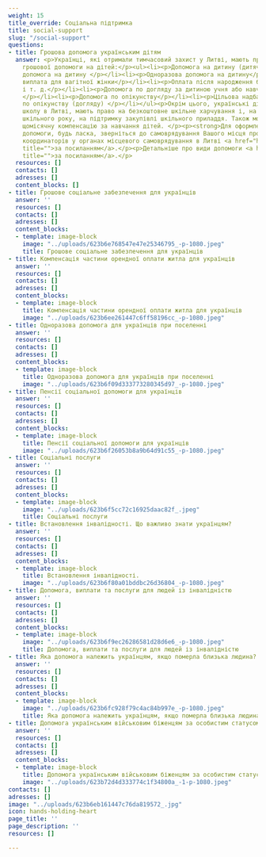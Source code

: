```yaml
---
weight: 15
title_override: Соціальна підтримка
title: social-support
slug: "/social-support"
questions:
- title: Грошова допомога українським дітям
  answer: <p>Українці, які отримали тимчасовий захист у Литві, мають право на отримання
    грошової допомоги на дітей:</p><ul><li><p>Допомога на дитину (дитячі гроші) </p></li><li><p>Додаткова
    допомога на дитину </p></li><li><p>Одноразова допомога на дитину</p></li><li><p>Одноразова
    виплата для вагітної жінки</p></li><li><p>Оплата після народження близнюків, трійнят
    і т. д.</p></li><li><p>Допомога по догляду за дитиною учня або навчальної особи
    </p></li><li><p>Допомога по опікунству</p></li><li><p>Цільова надбавка до допомоги
    по опікунству (догляду) </p></li></ul><p>Окрім цього, українські діти, які відвідують
    школу в Литві, мають право на безкоштовне шкільне харчування і, на початку нового
    шкільного року, на підтримку закупівлі шкільного приладдя. Також можна отримувати
    щомісячну компенсацію за навчання дітей. </p><p><strong>Для оформлення грошової
    допомоги, будь ласка, зверніться до самоврядування Вашого місця проживання. </strong></p><p>Контакти
    координаторів у органах місцевого самоврядування в Литві <a href="https://migracija.lrv.lt/uploads/migracija/documents/files/%D0%9A%D0%BE%D0%BD%D1%82%D0%B0%D0%BA%D1%82%D0%B8%20%D0%BA%D0%BE%D0%BE%D1%80%D0%B4%D0%B8%D0%BD%D0%B0%D1%82%D0%BE%D1%80%D1%96%D0%B2%20%D1%83%20%D1%81%D0%B0%D0%BC%D0%BE%D0%B2%D1%80%D1%8F%D0%B4%D1%83%D0%B2%D0%B0%D0%BD%D0%BD%D1%8F%D1%85%20(pat).pdf"
    title="">за посиланням</a>.</p><p>Детальніше про види допомоги <a href="https://migracija.lrv.lt/lt/naudinga-informacija/ukraina-ukrayina-ukraina-ukraine/informatsiia-dlia-gromadian-ukrayini/sotsialna-pidtrimka#:~:text=%D0%A9%D0%BE%20%D0%BD%D0%B0%D0%BB%D0%B5%D0%B6%D0%B8%D1%82%D1%8C%20%D1%83%D0%BA%D1%80%D0%B0%D1%97%D0%BD%D1%81%D1%8C%D0%BA%D0%B8%D0%BC%20%D0%B4%D1%96%D1%82%D1%8F%D0%BC%3F"
    title="">за посиланням</a>.</p>
  resources: []
  contacts: []
  adresses: []
  content_blocks: []
- title: Грошове соціальне забезпечення для українців
  answer: ''
  resources: []
  contacts: []
  adresses: []
  content_blocks:
  - template: image-block
    image: "../uploads/623b6e768547e47e25346795_-p-1080.jpeg"
    title: Грошове соціальне забезпечення для українців
- title: Компенсація частини орендної оплати житла для українців
  answer: ''
  resources: []
  contacts: []
  adresses: []
  content_blocks:
  - template: image-block
    title: Компенсація частини орендної оплати житла для українців
    image: "../uploads/623b6ee261447c6ff58196cc_-p-1080.jpeg"
- title: Одноразова допомога для українців при поселенні
  answer: ''
  resources: []
  contacts: []
  adresses: []
  content_blocks:
  - template: image-block
    title: Одноразова допомога для українців при поселенні
    image: "../uploads/623b6f09d333773280345d97_-p-1080.jpeg"
- title: Пенсії соціальної допомоги для українців
  answer: ''
  resources: []
  contacts: []
  adresses: []
  content_blocks:
  - template: image-block
    title: Пенсії соціальної допомоги для українців
    image: "../uploads/623b6f26053b8a9b64d91c55_-p-1080.jpeg"
- title: Соціальні послуги
  answer: ''
  resources: []
  contacts: []
  adresses: []
  content_blocks:
  - template: image-block
    image: "../uploads/623b6f5cc72c16925daac82f_.jpeg"
    title: Соціальні послуги
- title: Встановлення інвалідності. Що важливо знати українцям?
  answer: ''
  resources: []
  contacts: []
  adresses: []
  content_blocks:
  - template: image-block
    title: Встановлення інвалідності.
    image: "../uploads/623b6f80a01bddbc26d36804_-p-1080.jpeg"
- title: Допомога, виплати та послуги для людей із інвалідністю
  answer: ''
  resources: []
  contacts: []
  adresses: []
  content_blocks:
  - template: image-block
    image: "../uploads/623b6f9ec26286581d28d6e6_-p-1080.jpeg"
    title: Допомога, виплати та послуги для людей із інвалідністю
- title: Яка допомога належить українцям, якщо померла близька людина?
  answer: ''
  resources: []
  contacts: []
  adresses: []
  content_blocks:
  - template: image-block
    image: "../uploads/623b6fc928f79c4ac84b997e_-p-1080.jpeg"
    title: Яка допомога належить українцям, якщо померла близька людина?
- title: Допомога українським військовим біженцям за особистим статусом
  answer: ''
  resources: []
  contacts: []
  adresses: []
  content_blocks:
  - template: image-block
    title: Допомога українським військовим біженцям за особистим статусом
    image: "../uploads/623b72d4d333774c1f34800a_-1-p-1080.jpeg"
contacts: []
adresses: []
image: "../uploads/623b6eb161447c76da819572_.jpg"
icon: hands-holding-heart
page_title: ''
page_description: ''
resources: []

---
```

